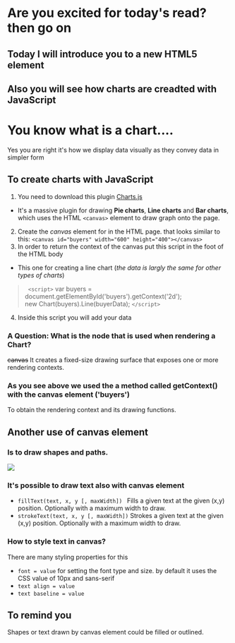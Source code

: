 # Are you excited for today's read? then go on
## Today I will introduce you to a new HTML5 element
## Also you will see how charts are creadted with JavaScript
# You know what is a chart....
Yes you are right it's how we display data visually as they convey data in simpler form

## To create charts with JavaScript 
1. You need to download this plugin [Charts.js](https://github.com/chartjs/Chart.js/releases/latest) 
- It's a massive plugin for drawing **Pie charts**, **Line charts** and **Bar charts**, which uses the HTML `<canvas>` element to draw graph onto the page.
2. Create the *canvas* element for in the HTML page. that looks similar to this:
`<canvas id="buyers" width="600" height="400"></canvas>`
3. In order to return the context of the canvas 
put this script in the foot of the HTML body
-  This one for creating a line chart (*the data is largly the same for other types of charts*)
>` <script>`
    var buyers = document.getElementById('buyers').getContext('2d'); <br>
    new Chart(buyers).Line(buyerData);
`</script>`
4. Inside this script you will add your data

### A Question: What is the node that is used when rendering a Chart?
~~canvas~~
It creates a fixed-size drawing surface that exposes one or more rendering contexts.

### As you see above we used the a method called getContext() with the canvas element ('buyers')
To obtain the rendering context and its drawing functions.

## Another use of canvas element
### Is to draw shapes and paths.

 ![](https://mdn.mozillademos.org/files/252/Canvas_smiley.png)


### It's possible to draw text also with canvas element
- `fillText(text, x, y [, maxWidth]) `
Fills a given text at the given (x,y) position. Optionally with a maximum width to draw.
- `strokeText(text, x, y [, maxWidth])`
Strokes a given text at the given (x,y) position. Optionally with a maximum width to draw.

### How to style text in canvas?
There are many styling properties for this 
- `font = value` for setting the font type and size. by default it uses the CSS value of 10px and sans-serif
- `text align = value`
- `text baseline = value`

## To remind you 
Shapes or text drawn by canvas element could be filled or outlined.


